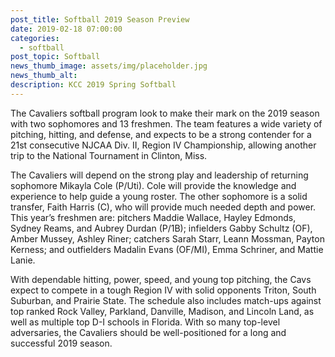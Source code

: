 ```yaml
---
post_title: Softball 2019 Season Preview
date: 2019-02-18 07:00:00
categories:
  - softball
post_topic: Softball
news_thumb_image: assets/img/placeholder.jpg
news_thumb_alt:
description: KCC 2019 Spring Softball
---
```


The Cavaliers softball program look to make their mark on the 2019 season with two sophomores and 13 freshmen. The team features a wide variety of pitching, hitting, and defense, and expects to be a strong contender for a 21st consecutive NJCAA Div. II, Region IV Championship, allowing another trip to the National Tournament in Clinton, Miss.

The Cavaliers will depend on the strong play and leadership of returning sophomore Mikayla Cole (P/Uti). Cole will provide the knowledge and experience to help guide a young roster. The other sophomore is a solid transfer, Faith Harris (C), who will provide much needed depth and power. This year’s freshmen are: pitchers Maddie Wallace, Hayley Edmonds, Sydney Reams, and Aubrey Durdan (P/1B); infielders Gabby Schultz (OF), Amber Mussey, Ashley Riner; catchers Sarah Starr, Leann Mossman, Payton Kerness; and outfielders Madalin Evans (OF/MI), Emma Schriner, and Mattie Lanie.

With dependable hitting, power, speed, and young top pitching, the Cavs expect to compete in a tough Region IV with solid opponents Triton, South Suburban, and Prairie State. The schedule also includes match-ups against top ranked Rock Valley, Parkland, Danville, Madison, and Lincoln Land, as well as multiple top D-I schools in Florida. With so many top-level adversaries, the Cavaliers should be well-positioned for a long and successful 2019 season.
